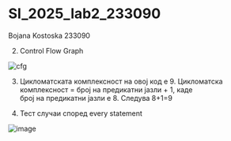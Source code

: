 # SI_2025_lab2_233090
Bojana Kostoska 233090

2. Control Flow Graph


![cfg](https://github.com/user-attachments/assets/8f554ab4-9d46-486b-aa98-839c43369985)

3. Цикломатската комплексност на овој код е 9. Цикломатска комплексност = број на предикатни јазли + 1, каде број на предикатни јазли е 8. Следува 8+1=9

4. Тест случаи според every statement

![image](https://github.com/user-attachments/assets/97d67fd6-dfc0-4e03-98a4-049881719d68)
